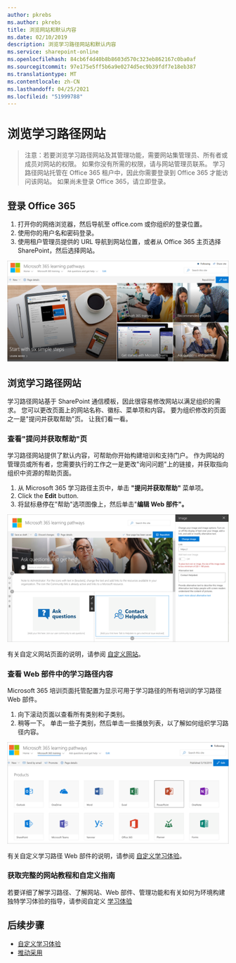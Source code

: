 ```yaml
---
author: pkrebs
ms.author: pkrebs
title: 浏览网站和默认内容
ms.date: 02/10/2019
description: 浏览学习路径网站和默认内容
ms.service: sharepoint-online
ms.openlocfilehash: 84cb6f4d40b8b8603d570c323eb862167c0ba0af
ms.sourcegitcommit: 97e175e5ff5b6a9e0274d5ec9b39fdf7e18eb387
ms.translationtype: MT
ms.contentlocale: zh-CN
ms.lasthandoff: 04/25/2021
ms.locfileid: "51999788"
---
```

# <a name="explore-the-learning-pathways-site"></a>浏览学习路径网站

> 注意：若要浏览学习路径网站及其管理功能，需要网站集管理员、所有者或成员对网站的权限。 如果你没有所需的权限，请与网站管理员联系。 学习路径网站托管在 Office 365 租户中，因此你需要登录到 Office 365 才能访问该网站。 如果尚未登录 Office 365，请立即登录。 

## <a name="sign-in-to-office-365"></a>登录 Office 365 

1.  打开你的网络浏览器，然后导航至 office.com 或你组织的登录位置。 
2.  使用你的用户名和密码登录。
3.  使用租户管理员提供的 URL 导航到网站位置，或者从 Office 365 主页选择 SharePoint，然后选择网站。 

![cg-introducing.png](media/cg-introducing.png)

## <a name="explore-the-learning-pathways-site"></a>浏览学习路径网站

学习路径网站基于 SharePoint 通信模板，因此很容易修改网站以满足组织的需求。 您可以更改页面上的网站名称、徽标、菜单项和内容。 要为组织修改的页面之一是"提问并获取帮助"页。 让我们看一看。

### <a name="view-the-ask-questions-and-get-help-page"></a>查看"提问并获取帮助"页

学习路径网站提供了默认内容，可帮助你开始构建培训和支持门户。 作为网站的管理员或所有者，您需要执行的工作之一是更改"询问问题"上的链接，并获取指向组织中资源的帮助页面。  

1.  从 Microsoft 365 学习路径主页中，单击 **"提问并获取帮助"** 菜单项。
2.  Click the **Edit** button.
3.  将鼠标悬停在"帮助"选项图像上，然后单击"**编辑 Web 部件"。**

![cg-edithelp.png](media/cg-edithelp.png)

有关自定义网站页面的说明，请参阅 [自定义网站](custom_edithelp.md)。

### <a name="view-the-learning-pathways-content-in-the-web-part"></a>查看 Web 部件中的学习路径内容
Microsoft 365 培训页面托管配置为显示可用于学习路径的所有培训的学习路径 Web 部件。 

1. 向下滚动页面以查看所有类别和子类别。
2. 稍等一下。 单击一些子类别，然后单击一些播放列表，以了解如何组织学习路径内容。 

![cg-gotoall.png](media/cg-gotoall.png)

有关自定义学习路径 Web 部件的说明，请参阅 [自定义学习体验](custom_overview.md)。

### <a name="get-a-complete-site-tour-and-customization-guidance"></a>获取完整的网站教程和自定义指南
若要详细了解学习路径、了解网站、Web 部件、管理功能和有关如何为环境构建独特学习体验的指导，请参阅自定义 [学习体验](custom_overview.md)

## <a name="next-steps"></a>后续步骤
- [自定义学习体验](custom_overview.md)
- [推动采用](driveadoption.md) 
